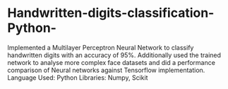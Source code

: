 # Handwritten-digits-classification-Python-
Implemented a Multilayer Perceptron Neural Network to classify handwritten digits with an accuracy of 95%. Additionally used the trained network to analyse more complex face datasets and did a performance comparison of Neural networks against Tensorflow implementation.  Language Used: Python Libraries: Numpy, Scikit
